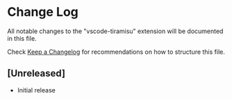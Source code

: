# Change Log

All notable changes to the "vscode-tiramisu" extension will be documented in this file.

Check [Keep a Changelog](http://keepachangelog.com/) for recommendations on how to structure this file.

## [Unreleased]

- Initial release
